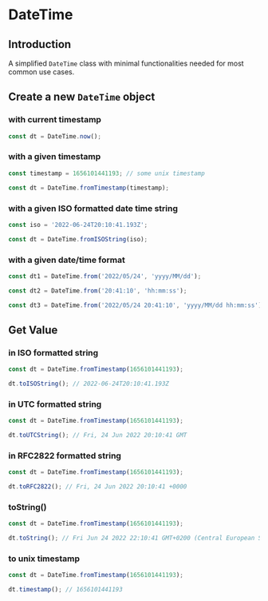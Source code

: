 # DateTime

## Introduction

A simplified `DateTime` class with minimal functionalities needed for most common use cases.

## Create a new `DateTime` object

### with current timestamp

```ts
const dt = DateTime.now();
```

### with a given timestamp

```ts
const timestamp = 1656101441193; // some unix timestamp

const dt = DateTime.fromTimestamp(timestamp);
```

### with a given ISO formatted date time string

```ts
const iso = '2022-06-24T20:10:41.193Z';

const dt = DateTime.fromISOString(iso);
```

### with a given date/time format

```ts
const dt1 = DateTime.from('2022/05/24', 'yyyy/MM/dd');

const dt2 = DateTime.from('20:41:10', 'hh:mm:ss');

const dt3 = DateTime.from('2022/05/24 20:41:10', 'yyyy/MM/dd hh:mm:ss');
```

## Get Value

### in ISO formatted string

```ts
const dt = DateTime.fromTimestamp(1656101441193);

dt.toISOString(); // 2022-06-24T20:10:41.193Z
```

### in UTC formatted string

```ts
const dt = DateTime.fromTimestamp(1656101441193);

dt.toUTCString(); // Fri, 24 Jun 2022 20:10:41 GMT
```

### in RFC2822 formatted string

```ts
const dt = DateTime.fromTimestamp(1656101441193);

dt.toRFC2822(); // Fri, 24 Jun 2022 20:10:41 +0000
```

### toString()

```ts
const dt = DateTime.fromTimestamp(1656101441193);

dt.toString(); // Fri Jun 24 2022 22:10:41 GMT+0200 (Central European Summer Time)
```

### to unix timestamp

```ts
const dt = DateTime.fromTimestamp(1656101441193);

dt.timestamp(); // 1656101441193
```
